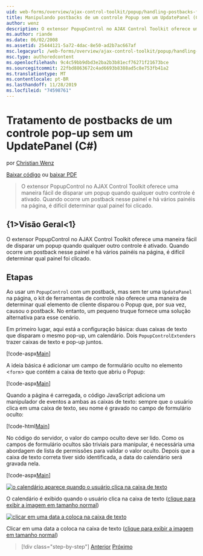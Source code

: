 ```yaml
---
uid: web-forms/overview/ajax-control-toolkit/popup/handling-postbacks-from-a-popup-control-without-an-updatepanel-cs
title: Manipulando postbacks de um controle Popup sem um UpdatePanel (C#) | Microsoft Docs
author: wenz
description: O extensor PopupControl no AJAX Control Toolkit oferece uma maneira fácil de disparar um popup quando qualquer outro controle é ativado. Quando um postback ocorre no Su...
ms.author: riande
ms.date: 06/02/2008
ms.assetid: 25444121-5a72-4dac-8e50-ad2b7ac667af
msc.legacyurl: /web-forms/overview/ajax-control-toolkit/popup/handling-postbacks-from-a-popup-control-without-an-updatepanel-cs
msc.type: authoredcontent
ms.openlocfilehash: 9c4c59bb9dbd3e2ba2b3b81ecf76271f21673bce
ms.sourcegitcommit: 22fbd8863672c4ad6693b8388ad5c8e753fb41a2
ms.translationtype: MT
ms.contentlocale: pt-BR
ms.lasthandoff: 11/28/2019
ms.locfileid: "74598761"
---
```

# <a name="handling-postbacks-from-a-popup-control-without-an-updatepanel-c"></a>Tratamento de postbacks de um controle pop-up sem um UpdatePanel (C#)

por [Christian Wenz](https://github.com/wenz)

[Baixar código](https://download.microsoft.com/download/9/3/f/93f8daea-bebd-4821-833b-95205389c7d0/PopupControl3.cs.zip) ou [baixar PDF](https://download.microsoft.com/download/2/d/c/2dc10e34-6983-41d4-9c08-f78f5387d32b/popupcontrol3CS.pdf)

> O extensor PopupControl no AJAX Control Toolkit oferece uma maneira fácil de disparar um popup quando qualquer outro controle é ativado. Quando ocorre um postback nesse painel e há vários painéis na página, é difícil determinar qual painel foi clicado.

## <a name="overview"></a>{1&gt;Visão Geral&lt;1}

O extensor PopupControl no AJAX Control Toolkit oferece uma maneira fácil de disparar um popup quando qualquer outro controle é ativado. Quando ocorre um postback nesse painel e há vários painéis na página, é difícil determinar qual painel foi clicado.

## <a name="steps"></a>Etapas

Ao usar um `PopupControl` com um postback, mas sem ter uma `UpdatePanel` na página, o kit de ferramentas de controle não oferece uma maneira de determinar qual elemento de cliente disparou o Popup que, por sua vez, causou o postback. No entanto, um pequeno truque fornece uma solução alternativa para esse cenário.

Em primeiro lugar, aqui está a configuração básica: duas caixas de texto que disparam o mesmo pop-up, um calendário. Dois `PopupControlExtenders` trazer caixas de texto e pop-up juntos.

[!code-aspx[Main](handling-postbacks-from-a-popup-control-without-an-updatepanel-cs/samples/sample1.aspx)]

A ideia básica é adicionar um campo de formulário oculto no elemento &lt;`form`&gt; que contém a caixa de texto que abriu o Popup:

[!code-aspx[Main](handling-postbacks-from-a-popup-control-without-an-updatepanel-cs/samples/sample2.aspx)]

Quando a página é carregada, o código JavaScript adiciona um manipulador de eventos a ambas as caixas de texto: sempre que o usuário clica em uma caixa de texto, seu nome é gravado no campo de formulário oculto:

[!code-html[Main](handling-postbacks-from-a-popup-control-without-an-updatepanel-cs/samples/sample3.html)]

No código do servidor, o valor do campo oculto deve ser lido. Como os campos de formulário ocultos são triviais para manipular, é necessária uma abordagem de lista de permissões para validar o valor oculto. Depois que a caixa de texto correta tiver sido identificada, a data do calendário será gravada nela.

[!code-aspx[Main](handling-postbacks-from-a-popup-control-without-an-updatepanel-cs/samples/sample4.aspx)]

[![o calendário aparece quando o usuário clica na caixa de texto](handling-postbacks-from-a-popup-control-without-an-updatepanel-cs/_static/image2.png)](handling-postbacks-from-a-popup-control-without-an-updatepanel-cs/_static/image1.png)

O calendário é exibido quando o usuário clica na caixa de texto ([clique para exibir a imagem em tamanho normal](handling-postbacks-from-a-popup-control-without-an-updatepanel-cs/_static/image3.png))

[![clicar em uma data a coloca na caixa de texto](handling-postbacks-from-a-popup-control-without-an-updatepanel-cs/_static/image5.png)](handling-postbacks-from-a-popup-control-without-an-updatepanel-cs/_static/image4.png)

Clicar em uma data a coloca na caixa de texto ([clique para exibir a imagem em tamanho normal](handling-postbacks-from-a-popup-control-without-an-updatepanel-cs/_static/image6.png))

> [!div class="step-by-step"]
> [Anterior](handling-postbacks-from-a-popup-control-with-an-updatepanel-cs.md)
> [Próximo](using-multiple-popup-controls-vb.md)
